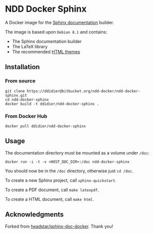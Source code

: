 # NDD Docker Sphinx

A Docker image for the [Sphinx documentation](http://sphinx-doc.org) builder.

The image is based upon `Debian 8.1` and contains:

- The Sphinx documentation builder
- The LaTeX library
- The recommended [HTML themes](http://docs.writethedocs.org/tools/sphinx-themes)



## Installation

### From source

```
git clone https://ddidier@bitbucket.org/ndd-docker/ndd-docker-sphinx.git
cd ndd-docker-sphinx
docker build -t ddidier/ndd-docker-sphinx .
```

### From Docker Hub

```
docker pull ddidier/ndd-docker-sphinx
```



## Usage

The documentation directory must be mounted as a volume under `/doc`:

```
docker run -i -t -v <HOST_DOC_DIR>:/doc ndd-docker-sphinx
```

You should now be in the `/doc` directory, otherwise just `cd /doc`.

To create a new Sphinx project, call `sphinx-quickstart`.

To create a PDF document, call `make latexpdf`.

To create a HTML document, call `make html`.



## Acknowledgments

Forked from [headstar/sphinx-doc-docker](https://github.com/headstar/sphinx-doc-docker). Thank you!
